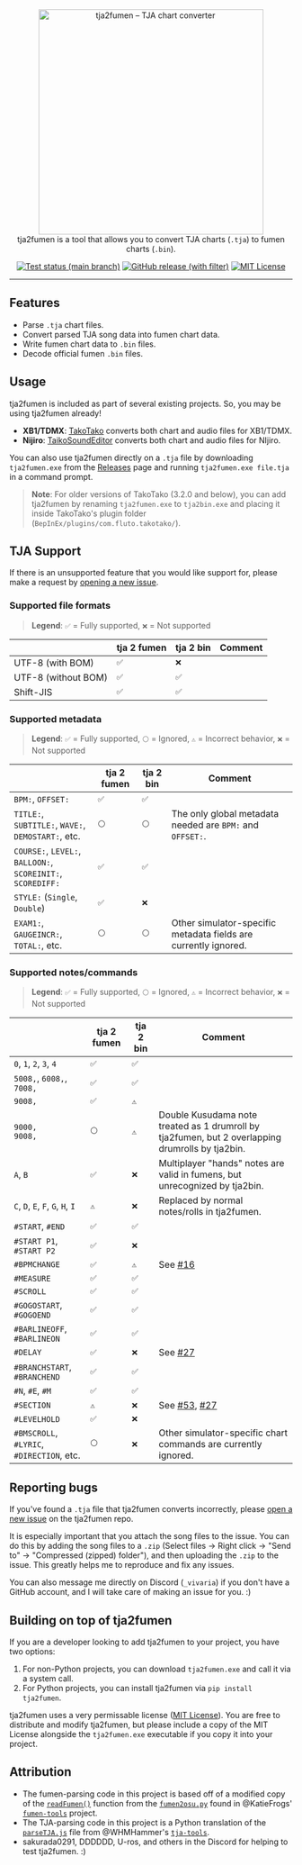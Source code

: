 &nbsp;
<p align="center">
  <img
    width="400"
    src="https://user-images.githubusercontent.com/76574898/255353006-6c4504d0-c9a4-40d1-961f-db4cef7add0d.png"
    alt="tja2fumen – TJA chart converter"
  />
  <br>
  tja2fumen is a tool that allows you to convert TJA charts (<code>.tja</code>) to fumen charts (<code>.bin</code>).
</p>

<p align="center">
  <a href="https://github.com/vivaria/tja2fumen/actions/workflows/test_and_publish_release.yml?query=branch%3Amain"><img src="https://img.shields.io/github/actions/workflow/status/vivaria/tja2fumen/test_and_publish_release.yml?label=Tests" alt="Test status (main branch)"></a>
  <a href="https://github.com/vivaria/tja2fumen/releases/latest"><img src="https://img.shields.io/github/v/release/vivaria/tja2fumen" alt="GitHub release (with filter)"></a>
  <a href="https://github.com/vivaria/tja2fumen/blob/main/LICENSE.txt"><img src="https://img.shields.io/badge/License-MIT-yellow.svg" alt="MIT License"></a>
</p>


----

## Features

- Parse `.tja` chart files.
- Convert parsed TJA song data into fumen chart data.
- Write fumen chart data to `.bin` files.
- Decode official fumen `.bin` files.

## Usage

tja2fumen is included as part of several existing projects. So, you may be using tja2fumen already!

- **XB1/TDMX**: [TakoTako](https://github.com/fluto/takotako) converts both chart and audio files for XB1/TDMX.
- **Nijiro**: [TaikoSoundEditor](https://github.com/NotImplementedLife/TaikoSoundEditor) converts both chart and audio files for NIjiro.

You can also use tja2fumen directly on a `.tja` file by downloading `tja2fumen.exe` from the [Releases](https://github.com/vivaria/tja2fumen/releases) page and running `tja2fumen.exe file.tja` in a command prompt.

> **Note**: For older versions of TakoTako (3.2.0 and below), you can add tja2fumen by renaming `tja2fumen.exe` to `tja2bin.exe` and placing it inside TakoTako's plugin folder (`BepInEx/plugins/com.fluto.takotako/`).

## TJA Support

If there is an unsupported feature that you would like support for, please make a request by [opening a new issue](https://github.com/vivaria/tja2fumen/issues/new).

### Supported file formats

> **Legend**: `✅` = Fully supported, `❌` = Not supported

|                     | tja 2 fumen | tja 2 bin | Comment  |
|---------------------|-------------|-----------|----------|
| UTF-8 (with BOM)    | `✅`         | `❌`       |          |
| UTF-8 (without BOM) | `✅️`        | `✅`       |          |
| Shift-JIS           | `✅`         | `✅`       |          |

### Supported metadata

> **Legend**: `✅` = Fully supported, `⚪️` = Ignored, `⚠️` = Incorrect behavior, `❌` = Not supported

|                                                                 | tja 2 fumen | tja 2 bin | Comment                                                                 |
|-----------------------------------------------------------------|-------------|-----------|-------------------------------------------------------------------------|
| `BPM:`, `OFFSET:`                                               | `✅`         | `✅`       |                                                                         |
| `TITLE:`, `SUBTITLE:`, `WAVE:`,<br>`DEMOSTART:`, etc.           | `⚪️`        | `⚪️`      | The only global metadata needed are `BPM:` and `OFFSET:`.               |
| `COURSE:`, `LEVEL:`, `BALLOON:`,<br> `SCOREINIT:`, `SCOREDIFF:` | `✅`         | `✅`       |                                                                         |
| `STYLE:` (`Single`, `Double`)                                   | `✅`         | `❌`       |                                                                         |
| `EXAM1:`, `GAUGEINCR:`, `TOTAL:`, etc.                          | `⚪️`        | `⚪️`      | Other simulator-specific metadata fields are currently ignored.         |

### Supported notes/commands

> **Legend**: `✅` = Fully supported, `⚪️` = Ignored, `⚠️` = Incorrect behavior, `❌` = Not supported

|                                              | tja 2 fumen | tja 2 bin | Comment                                                                                                       |
|----------------------------------------------|-------------|-----------|---------------------------------------------------------------------------------------------------------------|
| `0`, `1`, `2`, `3`, `4`                      | `✅`         | `✅`       |                                                                                                               |
| `5008,`, `6008,`, `7008,`                    | `✅`         | `✅`       |                                                                                                               |
| `9008,`                                      | `✅`         | `⚠️`      |                                                                                                               |
| `9000,`<br>`9008,`                           | `⚪️`        | `⚠️`      | Double Kusudama note treated as 1 drumroll by tja2fumen, but 2 overlapping drumrolls by tja2bin.              |
| `A`, `B`                                     | `✅`         | `❌`       | Multiplayer "hands" notes are valid in fumens, but unrecognized by tja2bin.                                   |
| `C`, `D`, `E`, `F`, `G`, `H`, `I`            | `⚠️`        | `❌`       | Replaced by normal notes/rolls in tja2fumen.                                                                  |
| `#START`, `#END`                             | `✅`         | `✅`       |                                                                                                               |
| `#START P1`, `#START P2`                     | `✅`         | `❌`       |                                                                                                               |
| `#BPMCHANGE`                                 | `✅`         | `⚠️`      | See [#16](https://github.com/Fluto/TakoTako/issues/16)                                                        |
| `#MEASURE`                                   | `✅`         | `✅`       |                                                                                                               |
| `#SCROLL`                                    | `✅`         | `✅`       |                                                                                                               |
| `#GOGOSTART`, `#GOGOEND`                     | `✅`         | `✅`       |                                                                                                               |
| `#BARLINEOFF`, `#BARLINEON`                  | `✅`         | `✅`       |                                                                                                               |
| `#DELAY`                                     | `✅`         | `❌`       | See [#27](https://github.com/Fluto/TakoTako/issues/27)                                                        |
| `#BRANCHSTART`, `#BRANCHEND`                 | `✅`         | `✅`       |                                                                                                               |
| `#N`, `#E`, `#M`                             | `✅`         | `✅`       |                                                                                                               |
| `#SECTION`                                   | `⚠️`        | `❌`       | See [#53](https://github.com/vivaria/tja2fumen/issues/53), [#27](https://github.com/Fluto/TakoTako/issues/27) |
| `#LEVELHOLD`                                 | `✅`         | `❌`       |                                                                                                               |
| `#BMSCROLL`, `#LYRIC`,<br>`#DIRECTION`, etc. | `⚪️`        | `❌`       | Other simulator-specific chart commands are currently ignored.                                                |

## Reporting bugs

If you've found a `.tja` file that tja2fumen converts incorrectly, please [open a new issue](https://github.com/vivaria/tja2fumen/issues/new) on the tja2fumen repo. 

It is especially important that you attach the song files to the issue. You can do this by adding the song files to a `.zip` (Select files -> Right click -> "Send to" -> "Compressed (zipped) folder"), and then uploading the `.zip` to the issue. This greatly helps me to reproduce and fix any issues.

You can also message me directly on Discord (`_vivaria`) if you don't have a GitHub account, and I will take care of making an issue for you. :)

## Building on top of tja2fumen

If you are a developer looking to add tja2fumen to your project, you have two options:

1. For non-Python projects, you can download `tja2fumen.exe` and call it via a system call.
2. For Python projects, you can install tja2fumen via `pip install tja2fumen`.

tja2fumen uses a very permissable license ([MIT License](https://choosealicense.com/licenses/mit/)). You are free to distribute and modify tja2fumen, but please include a copy of the MIT License alongside the `tja2fumen.exe` executable if you copy it into your project.

## Attribution

- The fumen-parsing code in this project is based off of a modified copy of the [`readFumen()`](https://github.com/KatieFrogs/fumen-tools/blob/6ff3a2f7f53687f3dd49c5c57fcfc5ccbe3e5a10/fumen2osu/fumen2osu.py#L7-L152) function from the [`fumen2osu.py`](https://github.com/KatieFrogs/fumen-tools/blob/main/fumen2osu/fumen2osu.py) found in @KatieFrogs' [`fumen-tools`](https://github.com/KatieFrogs/fumen-tools) project.
- The TJA-parsing code in this project is a Python translation of the [`parseTJA.js`](https://github.com/WHMHammer/tja-tools/blob/master/src/js/parseTJA.js) file from @WHMHammer's [`tja-tools`](https://github.com/WHMHammer/tja-tools).
- sakurada0291, DDDDDD, U-ros, and others in the Discord for helping to test tja2fumen. :)
